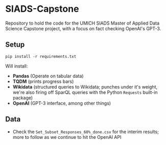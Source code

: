 # SIADS-Capstone
Repository to hold the code for the UMICH SIADS Master of Applied Data Science Capstone project, with a focus on fact checking OpenAI's GPT-3.

## Setup
```pip install -r requirements.txt``` 

Will install:
- **Pandas** (Operate on tabular data)
- **TQDM** (prints progress bars)
- **Wikidata** (structured queries to Wikidata; punches under it's weight, we're also firing off SparQL queries with the Python `Requests` built-in package)
- **OpenAI** (GPT-3 interface, among other things)

## Data
- Check the `Set_Subset_Responses_60%_done.csv` for the interim results; more to follow as we continue to hit the OpenAI API
